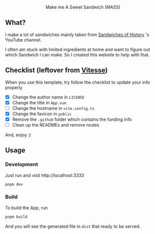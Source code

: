 <p align='center'>
Make me A Sweet Sandwich (MASS)<br>
</p>

## What?

I make a lot of sandwiches mainly taken from [Sandwiches of History](https://www.sandwichesofhistory.com/) 's YouTube channel.

I often am stuck with limited ingredients at home and want to figure out which Sandwich I can make. So I created this website to help with that.


## Checklist (leftover from [Vitesse](https://github.com/antfu/vitesse))

When you use this template, try follow the checklist to update your info properly

- [x] Change the author name in `LICENSE`
- [x] Change the title in `App.vue`
- [ ] Change the hostname in `vite.config.ts`
- [x] Change the favicon in `public`
- [x] Remove the `.github` folder which contains the funding info
- [ ] Clean up the READMEs and remove routes

And, enjoy :)

## Usage

### Development

Just run and visit http://localhost:3333

```bash
pnpm dev
```

### Build

To build the App, run

```bash
pnpm build
```

And you will see the generated file in `dist` that ready to be served.

